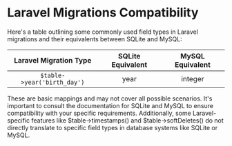 # Laravel Migrations Compatibility

Here's a table outlining some commonly used field types in Laravel migrations and their equivalents between SQLite and MySQL:

|   Laravel Migration Type    | SQLite Equivalent | MySQL Equivalent |
| :-------------------------: | :---------------: | :--------------: |
| `$table->year('birth_day')` |       year        |     integer      |

These are basic mappings and may not cover all possible scenarios. It's important to consult the documentation for SQLite and MySQL to ensure compatibility with your specific requirements. Additionally, some Laravel-specific features like $table->timestamps() and $table->softDeletes() do not directly translate to specific field types in database systems like SQLite or MySQL.
